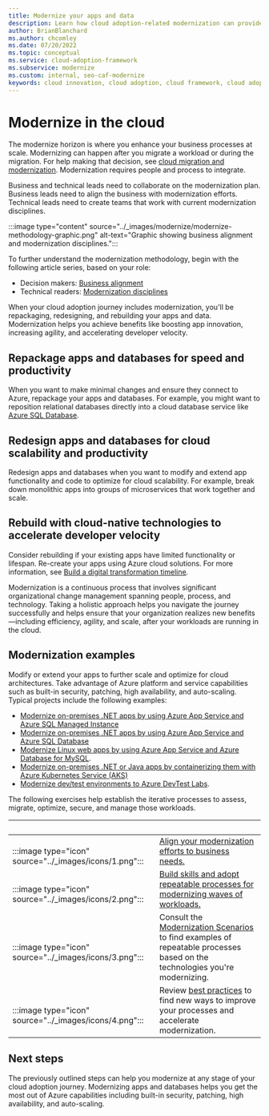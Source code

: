 ```yaml
---
title: Modernize your apps and data
description: Learn how cloud adoption-related modernization can provide business value by unlocking new technical skills and expanded business capabilities.
author: BrianBlanchard
ms.author: chcomley
ms.date: 07/20/2022
ms.topic: conceptual
ms.service: cloud-adoption-framework
ms.subservice: modernize
ms.custom: internal, seo-caf-modernize
keywords: cloud innovation, cloud adoption, cloud framework, cloud adoption framework
---
```


# Modernize in the cloud

The modernize horizon is where you enhance your business processes at scale. Modernizing can happen after you migrate a workload or during the migration. For help making that decision, see [cloud migration and modernization](/docs/adopt/migrate-modernize-approaches.md). Modernization requires people and process to integrate. 

Business and technical leads need to collaborate on the modernization plan. Business leads need to align the business with modernization efforts. Technical leads need to create teams that work with current modernization disciplines.


:::image type="content" source="../_images/modernize/modernize-methodology-graphic.png" alt-text="Graphic showing business alignment and modernization disciplines.":::

To further understand the modernization methodology, begin with the following article series, based on your role:

- Decision makers: [Business alignment](business-alignment/index.md)
- Technical readers: [Modernization disciplines](modernize-disciplines/index.md)

When your cloud adoption journey includes modernization, you'll be repackaging, redesigning, and rebuilding your apps and data. Modernization helps you achieve benefits like boosting app innovation, increasing agility, and accelerating developer velocity.

## Repackage apps and databases for speed and productivity

When you want to make minimal changes and ensure they connect to Azure, repackage your apps and databases. For example, you might want to reposition relational databases directly into a cloud database service like [Azure SQL Database](/azure/azure-sql/database/?view=azuresql&preserve-view=true).

## Redesign apps and databases for cloud scalability and productivity

Redesign apps and databases when you want to modify and extend app functionality and code to optimize for cloud scalability. For example, break down monolithic apps into groups of microservices that work together and scale.

## Rebuild with cloud-native technologies to accelerate developer velocity

Consider rebuilding if your existing apps have limited functionality or lifespan. Re-create your apps using Azure cloud solutions. For more information, see [Build a digital transformation timeline](../strategy/digital-transformation-timeline.md).

Modernization is a continuous process that involves significant organizational change management spanning people, process, and technology. Taking a holistic approach helps you navigate the journey successfully and helps ensure that your organization realizes new benefits—including efficiency, agility, and scale, after your workloads are running in the cloud.

## Modernization examples


Modify or extend your apps to further scale and optimize for cloud architectures. Take advantage of Azure platform and service capabilities such as built-in security, patching, high availability, and auto-scaling. Typical projects include the following examples:

- [Modernize on-premises .NET apps by using Azure App Service and Azure SQL Managed Instance](../migrate/azure-best-practices/contoso-migration-refactor-web-app-sql-managed-instance.md)
- [Modernize on-premises .NET apps by using Azure App Service and Azure SQL Database](../migrate/azure-best-practices/contoso-migration-refactor-web-app-sql.md)
- [Modernize Linux web apps by using Azure App Service and Azure Database for MySQL](../migrate/azure-best-practices/contoso-migration-refactor-linux-app-service-mysql.md).
- [Modernize on-premises .NET or Java apps by containerizing them with Azure Kubernetes Service (AKS)](/azure/migrate/tutorial-app-containerization-aspnet-kubernetes)
- [Modernize dev/test environments to Azure DevTest Labs](../migrate/azure-best-practices/contoso-migration-devtest-to-labs.md).


The following exercises help establish the iterative processes to assess, migrate, optimize, secure, and manage those workloads.

| <span title="Icon">&nbsp;</span> | <span title="Description">&nbsp;</span> |
|--|--|
| <br> :::image type="icon" source="../_images/icons/1.png"::: | [Align your modernization efforts to business needs.](business-alignment/index.md) |
| <br> :::image type="icon" source="../_images/icons/2.png"::: | [Build skills and adopt repeatable processes for modernizing waves of workloads.](modernize-disciplines/index.md) |
| <br> :::image type="icon" source="../_images/icons/3.png"::: | Consult the [Modernization Scenarios](modernize-scenarios/modernization-scenarios.md) to find examples of repeatable processes based on the technologies you're modernizing. |
| <br> :::image type="icon" source="../_images/icons/4.png"::: | Review [best practices](modernize-best-practices/improve-devops-practices.md) to find new ways to improve your processes and accelerate modernization. |

## Next steps

The previously outlined steps can help you modernize at any stage of your cloud adoption journey. Modernizing apps and databases helps you get the most out of Azure capabilities including built-in security, patching, high availability, and auto-scaling.

